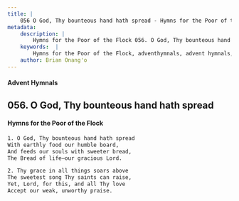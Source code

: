 ```yaml
---
title: |
    056 O God, Thy bounteous hand hath spread - Hymns for the Poor of the Flock
metadata:
    description: |
        Hymns for the Poor of the Flock 056. O God, Thy bounteous hand hath spread. O God, Thy bounteous hand hath spread With earthly food our humble board,  And feeds our souls with sweeter bread,  The Bread of life—our gracious Lord. 
    keywords:  |
        Hymns for the Poor of the Flock, adventhymnals, advent hymnals, O God, Thy bounteous hand hath spread, O God, Thy bounteous hand hath spread, 
    author: Brian Onang'o
---
```


#### Advent Hymnals
## 056. O God, Thy bounteous hand hath spread
####  Hymns for the Poor of the Flock

```txt
1. O God, Thy bounteous hand hath spread
With earthly food our humble board, 
And feeds our souls with sweeter bread, 
The Bread of life—our gracious Lord.

2. Thy grace in all things soars above
The sweetest song Thy saints can raise, 
Yet, Lord, for this, and all Thy love 
Accept our weak, unworthy praise.
```